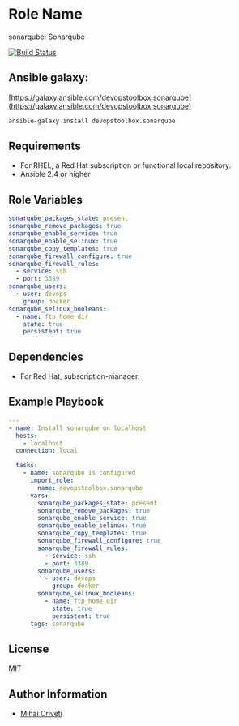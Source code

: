 Role Name
=========

sonarqube: Sonarqube

[![Build Status](https://travis-ci.org/cmihai-ansible/sonarqube.svg?branch=master)](https://travis-ci.org/cmihai-ansible/sonarqube)

Ansible galaxy:
---------------

[https://galaxy.ansible.com/devopstoolbox.sonarqube](https://galaxy.ansible.com/devopstoolbox.sonarqube)

```bash
ansible-galaxy install devopstoolbox.sonarqube
```

Requirements
------------

- For RHEL, a Red Hat subscription or functional local repository.
- Ansible 2.4 or higher

Role Variables
--------------

```yaml
sonarqube_packages_state: present
sonarqube_remove_packages: true
sonarqube_enable_service: true
sonarqube_enable_selinux: true
sonarqube_copy_templates: true
sonarqube_firewall_configure: true
sonarqube_firewall_rules:
  - service: ssh
  - port: 3389
sonarqube_users:
  - user: devops
    group: docker
sonarqube_selinux_booleans:
  - name: ftp_home_dir
    state: true
    persistent: true
```

Dependencies
------------

- For Red Hat, subscription-manager.

Example Playbook
----------------

```yaml
---
- name: Install sonarqube on localhost
  hosts:
    - localhost
  connection: local

  tasks:
    - name: sonarqube is configured
      import_role:
        name: devopstoolbox.sonarqube
      vars:
        sonarqube_packages_state: present
        sonarqube_remove_packages: true
        sonarqube_enable_service: true
        sonarqube_enable_selinux: true
        sonarqube_copy_templates: true
        sonarqube_firewall_configure: true
        sonarqube_firewall_rules:
          - service: ssh
          - port: 3389
        sonarqube_users:
          - user: devops
            group: docker
        sonarqube_selinux_booleans:
          - name: ftp_home_dir
            state: true
            persistent: true
      tags: sonarqube
```

License
-------

MIT

Author Information
------------------

- [Mihai Criveti](https://www.linkedin.com/in/crivetimihai)
